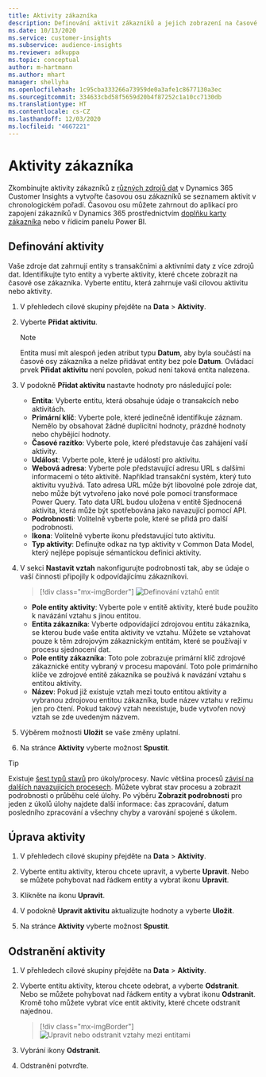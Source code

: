 ```yaml
---
title: Aktivity zákazníka
description: Definování aktivit zákazníků a jejich zobrazení na časové ose zákazníků.
ms.date: 10/13/2020
ms.service: customer-insights
ms.subservice: audience-insights
ms.reviewer: adkuppa
ms.topic: conceptual
author: m-hartmann
ms.author: mhart
manager: shellyha
ms.openlocfilehash: 1c95cba333266a73959de0a3afe1c8677130a3ec
ms.sourcegitcommit: 334633cbd58f5659d20b4f87252c1a10cc7130db
ms.translationtype: HT
ms.contentlocale: cs-CZ
ms.lasthandoff: 12/03/2020
ms.locfileid: "4667221"
---
```

# <a name="customer-activities"></a>Aktivity zákazníka

Zkombinujte aktivity zákazníků z [různých zdrojů dat](data-sources.md) v Dynamics 365 Customer Insights a vytvořte časovou osu zákazníků se seznamem aktivit v chronologickém pořadí. Časovou osu můžete zahrnout do aplikací pro zapojení zákazníků v Dynamics 365 prostřednictvím [doplňku karty zákazníka](customer-card-add-in.md) nebo v řídicím panelu Power BI.

## <a name="define-an-activity"></a>Definování aktivity

Vaše zdroje dat zahrnují entity s transakčními a aktivními daty z více zdrojů dat. Identifikujte tyto entity a vyberte aktivity, které chcete zobrazit na časové ose zákazníka. Vyberte entitu, která zahrnuje vaši cílovou aktivitu nebo aktivity.

1. V přehledech cílové skupiny přejděte na **Data** > **Aktivity**.

1. Vyberte **Přidat aktivitu**.

   > [!NOTE]
   > Entita musí mít alespoň jeden atribut typu **Datum**, aby byla součástí na časové osy zákazníka a nelze přidávat entity bez pole **Datum**. Ovládací prvek **Přidat aktivitu** není povolen, pokud není taková entita nalezena.

1. V podokně **Přidat aktivitu** nastavte hodnoty pro následující pole:

   - **Entita**: Vyberte entitu, která obsahuje údaje o transakcích nebo aktivitách.
   - **Primární klíč**: Vyberte pole, které jedinečně identifikuje záznam. Nemělo by obsahovat žádné duplicitní hodnoty, prázdné hodnoty nebo chybějící hodnoty.
   - **Časové razítko**: Vyberte pole, které představuje čas zahájení vaší aktivity.
   - **Událost**: Vyberte pole, které je událostí pro aktivitu.
   - **Webová adresa**: Vyberte pole představující adresu URL s dalšími informacemi o této aktivitě. Například transakční systém, který tuto aktivitu využívá. Tato adresa URL může být libovolné pole zdroje dat, nebo může být vytvořeno jako nové pole pomocí transformace Power Query. Tato data URL budou uložena v entitě Sjednocená aktivita, která může být spotřebována jako navazující pomocí API.
   - **Podrobnosti**: Volitelně vyberte pole, které se přidá pro další podrobnosti.
   - **Ikona**: Volitelně vyberte ikonu představující tuto aktivitu.
   - **Typ aktivity**: Definujte odkaz na typ aktivity v Common Data Model, který nejlépe popisuje sémantickou definici aktivity.

1. V sekci **Nastavit vztah** nakonfigurujte podrobnosti tak, aby se údaje o vaší činnosti připojily k odpovídajícímu zákazníkovi.

   > [!div class="mx-imgBorder"]
   > ![Definování vztahů entit](media/activities-entities-define.png "Definování vztahů entit")

    - **Pole entity aktivity**: Vyberte pole v entitě aktivity, které bude použito k navázání vztahu s jinou entitou.
    - **Entita zákazníka**: Vyberte odpovídající zdrojovou entitu zákazníka, se kterou bude vaše entita aktivity ve vztahu. Můžete se vztahovat pouze k těm zdrojovým zákaznickým entitám, které se používají v procesu sjednocení dat.
    - **Pole entity zákazníka**: Toto pole zobrazuje primární klíč zdrojové zákaznické entity vybraný v procesu mapování. Toto pole primárního klíče ve zdrojové entitě zákazníka se používá k navázání vztahu s entitou aktivity.
    - **Název**: Pokud již existuje vztah mezi touto entitou aktivity a vybranou zdrojovou entitou zákazníka, bude název vztahu v režimu jen pro čtení. Pokud takový vztah neexistuje, bude vytvořen nový vztah se zde uvedeným názvem.

1. Výběrem možnosti **Uložit** se vaše změny uplatní.

1. Na stránce **Aktivity** vyberte možnost **Spustit**.

> [!TIP]
> Existuje [šest typů stavů](system.md#status-types) pro úkoly/procesy. Navíc většina procesů [závisí na dalších navazujících procesech](system.md#refresh-policies). Můžete vybrat stav procesu a zobrazit podrobnosti o průběhu celé úlohy. Po výběru **Zobrazit podrobnosti** pro jeden z úkolů úlohy najdete další informace: čas zpracování, datum posledního zpracování a všechny chyby a varování spojené s úkolem.

## <a name="edit-an-activity"></a>Úprava aktivity

1. V přehledech cílové skupiny přejděte na **Data** > **Aktivity**.

2. Vyberte entitu aktivity, kterou chcete upravit, a vyberte **Upravit**. Nebo se můžete pohybovat nad řádkem entity a vybrat ikonu **Upravit**.

3. Klikněte na ikonu **Upravit**.

4. V podokně **Upravit aktivitu** aktualizujte hodnoty a vyberte **Uložit**.

5. Na stránce **Aktivity** vyberte možnost **Spustit**.

## <a name="delete-an-activity"></a>Odstranění aktivity

1. V přehledech cílové skupiny přejděte na **Data** > **Aktivity**.

2. Vyberte entitu aktivity, kterou chcete odebrat, a vyberte **Odstranit**. Nebo se můžete pohybovat nad řádkem entity a vybrat ikonu **Odstranit**. Kromě toho můžete vybrat více entit aktivity, které chcete odstranit najednou.
   > [!div class="mx-imgBorder"]
   > ![Upravit nebo odstranit vztahy mezi entitami](media/activities-entities-edit-delete.png "Upravit nebo odstranit vztahy mezi entitami")

3. Vybrání ikony **Odstranit**.

4. Odstranění potvrďte.
